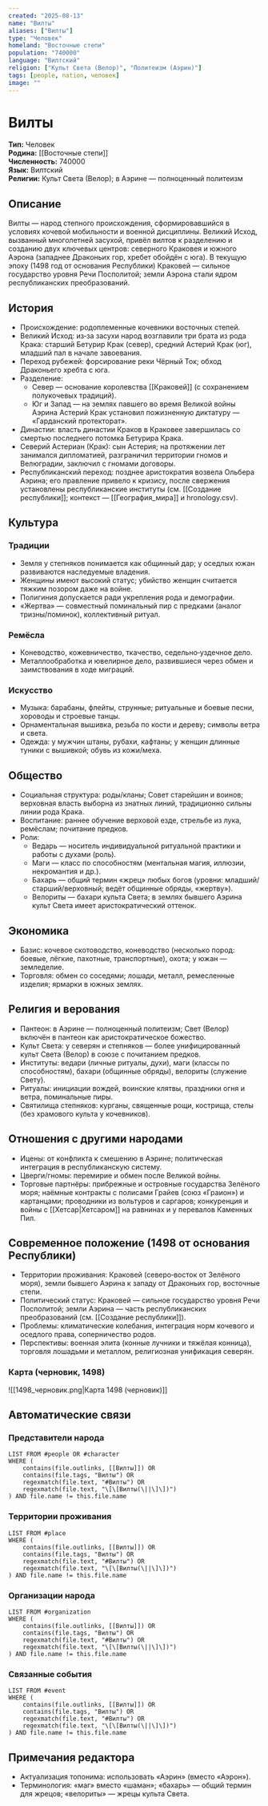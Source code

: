 ```yaml
---
created: "2025-08-13"
name: "Вилты"
aliases: ["Вилты"]
type: "Человек"
homeland: "Восточные степи"
population: "740000"
language: "Вилтский"
religion: ["Культ Света (Велор)", "Политеизм (Аэрин)"]
tags: [people, nation, человек]
image: ""
---
```

# Вилты

**Тип:** Человек  
**Родина:** [[Восточные степи]]  
**Численность:** 740000  
**Язык:** Вилтский  
**Религии:** Культ Света (Велор); в Аэрине — полноценный политеизм  

## Описание
Вилты — народ степного происхождения, сформировавшийся в условиях кочевой мобильности и военной дисциплины. Великий Исход, вызванный многолетней засухой, привёл вилтов к разделению и созданию двух ключевых центров: северного Краковея и южного Аэрона (западнее Драконьих гор, хребет обойдён с юга). В текущую эпоху (1498 год от основания Республики) Краковей — сильное государство уровня Речи Посполитой; земли Аэрона стали ядром республиканских преобразований.

## История
- Происхождение: родоплеменные кочевники восточных степей.  
- Великий Исход: из‑за засухи народ возглавили три брата из рода Крака: старший Бетурир Крак (север), средний Астерий Крак (юг), младший пал в начале завоевания.  
- Переход рубежей: форсирование реки Чёрный Ток; обход Драконьего хребта с юга.  
- Разделение:  
  - Север — основание королевства [[Краковей]] (с сохранением полукочевых традиций).  
  - Юг и Запад — на землях павшего во время Великой войны Аэрина Астерий Крак установил пожизненную диктатуру — «Гарданский протекторат».  
- Династии: власть династии Краков в Краковее завершилась со смертью последнего потомка Бетурира Крака.  
- Северий Астериан (Крак): сын Астерия; на протяжении лет занимался дипломатией, разграничил территории гномов и Велюградии, заключил с гномами договоры.  
- Республиканский переход: позднее аристократия возвела Ольбера Аэрина; его правление привело к кризису, после свержения установлены республиканские институты (см. [[Создание республики]]; контекст — [[География_мира]] и hronology.csv).

## Культура
### Традиции
- Земля у степняков понимается как общинный дар; у оседлых южан развиваются наследуемые владения.  
- Женщины имеют высокий статус; убийство женщин считается тяжким позором даже на войне.  
- Полигиния допускается ради укрепления рода и демографии.  
- «Жертва» — совместный поминальный пир с предками (аналог тризны/поминок), коллективный ритуал.

### Ремёсла
- Коневодство, кожевничество, ткачество, седельно‑уздечное дело.  
- Металлообработка и ювелирное дело, развившиеся через обмен и заимствования в ходе миграций.

### Искусство
- Музыка: барабаны, флейты, струнные; ритуальные и боевые песни, хороводы и строевые танцы.  
- Орнаментальная вышивка, резьба по кости и дереву; символы ветра и света.  
- Одежда: у мужчин штаны, рубахи, кафтаны; у женщин длинные туники с вышивкой; обувь из кожи/меха.

## Общество
- Социальная структура: роды/кланы; Совет старейшин и воинов; верховная власть выборна из знатных линий, традиционно сильны линии рода Крака.  
- Воспитание: раннее обучение верховой езде, стрельбе из лука, ремёслам; почитание предков.  
- Роли:  
  - Ведарь — носитель индивидуальной ритуальной практики и работы с духами (роль).  
  - Маги — класс по способностям (ментальная магия, иллюзии, некромантия и др.).  
  - Бахарь — общий термин «жрец» любых богов (уровни: младший/старший/верховный; ведёт общинные обряды, «жертву»).  
  - Велориты — бахари культа Света; в землях бывшего Аэрина культ Света имеет аристократический оттенок.

## Экономика
- Базис: кочевое скотоводство, коневодство (несколько пород: боевые, лёгкие, пахотные, транспортные), охота; у южан — земледелие.  
- Торговля: обмен со соседями; лошади, металл, ремесленные изделия; ярмарки в южных землях.

## Религия и верования
- Пантеон: в Аэрине — полноценный политеизм; Свет (Велор) включён в пантеон как аристократическое божество.  
- Культ Света: у северян и степняков — более унифицированный культ Света (Велор) в союзе с почитанием предков.  
- Институты: ведари (личные ритуалы, духи), маги (классы по способностям), бахари (общинные обряды), велориты (служение Свету).  
- Ритуалы: инициации вождей, воинские клятвы, праздники огня и ветра, поминальные пиры.
 - Святилища степняков: курганы, священные рощи, кострища, стелы (без храмового культа у кочевников).

## Отношения с другими народами
- Ицены: от конфликта к смешению в Аэрине; политическая интеграция в республиканскую систему.  
- Цверги/гномы: перемирие и обмен после Великой войны.  
- Торговые партнёры: прибрежные и островные государства Зелёного моря; наёмные контракты с полисами Грайев (союз «Граион») и картанцами; проводники из вольтуров и саргаров; конкуренция и войны с [[Хетсар|Хетсаром]] на равнинах и у перевалов Каменных Пил.

## Современное положение (1498 от основания Республики)
- Территории проживания: Краковей (северо‑восток от Зелёного моря), земли бывшего Аэрина к западу от Драконьих гор, восточные степи.  
- Политический статус: Краковей — сильное государство уровня Речи Посполитой; земли Аэрина — часть республиканских преобразований (см. [[Создание республики]]).  
- Проблемы: климатические колебания, интеграция норм кочевого и оседлого права, соперничество родов.  
- Перспективы: военная элита (конные лучники и тяжёлая конница), торговля лошадьми и металлом, религиозная унификация северян.

### Карта (черновик, 1498)
![[1498_черновик.png|Карта 1498 (черновик)]]

## Автоматические связи
### Представители народа
```dataview
LIST FROM #people OR #character
WHERE (
    contains(file.outlinks, [[Вилты]]) OR
    contains(file.tags, "Вилты") OR
    regexmatch(file.text, "#Вилты") OR
    regexmatch(file.text, "\[\[Вилты(\||\]\])")
) AND file.name != this.file.name
```

### Территории проживания
```dataview
LIST FROM #place
WHERE (
    contains(file.outlinks, [[Вилты]]) OR
    contains(file.tags, "Вилты") OR
    regexmatch(file.text, "#Вилты") OR
    regexmatch(file.text, "\[\[Вилты(\||\]\])")
) AND file.name != this.file.name
```

### Организации народа
```dataview
LIST FROM #organization
WHERE (
    contains(file.outlinks, [[Вилты]]) OR
    contains(file.tags, "Вилты") OR
    regexmatch(file.text, "#Вилты") OR
    regexmatch(file.text, "\[\[Вилты(\||\]\])")
) AND file.name != this.file.name
```

### Связанные события
```dataview
LIST FROM #event
WHERE (
    contains(file.outlinks, [[Вилты]]) OR
    contains(file.tags, "Вилты") OR
    regexmatch(file.text, "#Вилты") OR
    regexmatch(file.text, "\[\[Вилты(\||\]\])")
) AND file.name != this.file.name
```

## Примечания редактора
- Актуализация топонима: использовать «Аэрин» (вместо «Аэрон»).  
- Терминология: «маг» вместо «шаман»; «бахарь» — общий термин для жрецов; «велориты» — жрецы культа Света.
